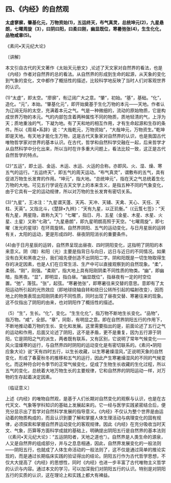 ## 四、《内经》的自然观

**太虚寥廓，肇基化元，万物资始(1)，五运终天，布气真灵，总统坤元(2)，九星悬朗，七曜周旋（3），曰阴曰阳，曰柔曰刚，幽显既位，寒暑弛张(4)，生生化化，品物咸章(5)。**

《素问•天元纪大论》

〔讲解〕

本文引自古代的天文著作《太始天元册文》,论述了天文家对自然界的看法，也是《内经》作者对自然界的总的看法。从自然界的形成到生命的起源，从天象的变化到气象的变化，文中都作了概括性的描述，比较科学地反映了当时人们对客观世界的认识。

(1)“太虚”，即太空。“廖廓”，有辽阔广大之意。“肇”，初始。“基”，基础。“化”，造化。“元”，本始。“肇基化元”，即开始奠基于生化万物的本元——天地。作者认为辽阔无际的太空，充满着本元之气。气是一种微细的，流动的原始物质，它是构成世界万物的本元。气的内部包含着两种属性不同的物质，质地轻清的气，上浮为天；质地重浊的气，下凝为地。有了天和地的相互作用，才有生命起源和生存的条件。所以《周易•系辞》说：“大哉乾元，万物资始”，“大哉坤元，万物资生。”乾坤即是天地。有天地才能化生万物，这是古代天象家对自然界的认识，也是我国古代唯物哲学家对世界的基本认识。在古代，哲学和自然科学交融在一起，后来哲学才从自然科学中分化出来，所以当时在许多重大问题上，看法比较一致，这正是古代自然哲学的特点。

(2)“五运”，即土运、金运、木运、水运、火运的合称。亦即风、火、湿、燥、寒五气的运行。“五运终天”，即五气的周天运动。“布气真灵”，谓敷布的五气，具有促进万物生长发育的作用。“坤元”，指大地。“总统坤元”，指在天之气总统着生化万物的大地。可见五行学说在古天文学上的本来含义，是指五种不同的气象变化，由于它具有一定的运动规律，所以对万物的生长发育有密切关系。

(3)“九星”，王冰注："九星谓天蓬、天芮、天冲、天辅、天禽、天心、天任、天柱、天英”。又指北斗，《楚辞•九辨》：“天有九星，以正玑衡。”（《云笈七签》：“天有九星，两星隐，故称九天”）“七曜”，指日、月、五星（金星、木星、水星、火星、土星）又称“七政”。“九星悬朗”，即九星明朗高照于天空。“七曜周旋”，即七曜（发光的星球）在环周旋转。自然界阴阳、五气的运动变化，与日月星辰的运转有关，太阳的运动，更是形成四时、昼夜阴阳消长的重要条件。

(4)由于日月星辰的运转，自然界呈现出昼夜、四时阴阳变化，这指明了阴阳的本来意义。阴（暗）和阳（光）主要是指背日与向日，远日与近日的不同情况。如果没有白天和黑夜之分，我们祖先便创造不出阴阳二字。阴和阳既是一切生物取得生存的决定因素，也是人们在日常生活、生产中可以直接观察到的自然现象。“柔”，柔弱。“刚”，刚强。“柔刚”，指大地上具有阳刚阴柔不同性质的物类。“幽”，即幽暗，指黑夜。“显”，即明显，指白昼。“幽显既位”，指昼夜有一定的时空位置。“弛”，落弦。“张”，起弦。“寒暑弛张”，即寒暑往来交替的意思。意即有了太阳运动所引起的光热效应（即地球绕轴自转和绕日公转所引起的幅射改变），因而地上的物类表现出阳刚阴柔的不同性质，同时出现了昼夜交替、寒暑往来的现象。这不仅指出了阴阳的由来，也对阴阳作了概括性的描述。

（5）“生”，生长。“化”，变化。“生生化化”，指万物不断地生长变化。“品物”，指万物。“咸”，全部。“章”，同彰，有明显之意。即在自然界阴阳五行的作用下，不断地推动着万物的生长、变化和发展。这里需要指出的是，前面论述了五行之气的运动和作用，后面又论述了阴阳，这不是矛盾，更不是重复，因为五行源于阴阳，它是阴阳之气的派生，两者既有联系，又有区别，它说明了常年气候变化——风火湿燥寒的运行，与自然界四时阴阳的运动变化是有密切联系的。《素问•阴阳应象大论》说“天有四时五行，以生长收藏，以生寒暑燥湿风，”正说明天象的自然变化，形成了春夏秋冬的推移和五气的运行，因此产生寒暑燥湿风的不同的气候变化。而这种符合时令季节的正常气候变化，促成了生物生长收藏的生化过程，所以五气的变化，总统着大地万物生长的主要规律，它和自然界的阴阳运动一样，对万物的生存起着决定因素。

〔临证意义〕

上述《内经》的唯物自然观，是基于人们长期对自然变化的观察与认识，也是在古代天文、气象等学科知识的基础上发展起来的。它一经与医学实践紧密结合后，便充分显示出了哲学对自然科学发展的指导意义。《内经》不仅认为整个世界是由运动着的物质构成的，而且认识到要了解和掌握人体生理活动与病理变化的固有规律，必须探索和掌握自然界运动变化的客观规律。因此《内经》在充分吸收当时天文、气象，历算等方面科学成就的基础上，明确提出阴阳五行是自然界的基本法则（《素问•天元纪大论》：“五运阴阳者，天地之道也”）。自然界是人类生命的源泉，人又是自然界的组成部分，并与之息息相通，因此，自然界发展变化的一般法则——阴阳五行，也就成了人体生命活动的一般法则了，这不仅是通过简单的推论实现的，而是通过长期临床实践的验证得出的结论。阴阳五行作为古代哲学思想，不仅大大提高了《内经》的思想性，同时《内经》也进一步丰富了古代唯物主义哲学的认识与内容。通过本文的学习，可以加深我们对阴阳五行的认识。特别是对阴阳五行的实质的认识，这在理论上和实践上都大有裨益。